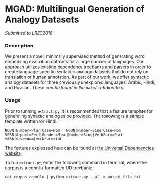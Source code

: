 # MGAD: Multilingual Generation of Analogy Datasets
_Submitted to LREC2018_

### Description
We present a novel, minimally supervised method of generating word embedding evaluation datasets for a large number of languages. Our approach utilizes existing dependency treebanks and parsers in order to create language-specific syntactic analogy datasets that do not rely on translation or human annotation. As part of our work, we offer syntactic analogy datasets for three previously unexplored languages: Arabic, Hindi, and Russian. *These can be found in the `data/` subdirectory.* 

### Usage
Prior to running `extract.py`, it is recommended that a feature template for generating synactic analogies be provided. The following is a sample template written for Hindi:

`NOUN|Number=Plur|Case=Nom   NOUN|Number=Sing|Case=Nom
VERB|Aspect=Perf|Gender=Masc|Number=Sing|VerbForm=Part  VERB|Case=Nom|VerbForm=Inf`

The features expressed here can be found at [the Universal Dependencies website](http://universaldependencies.org/u/feat/index.html). 

To run `extract.py`, enter the following command in terminal, where the corpus is a connllu-formatted UD treebank:

`cat corpus.connllu | python extract.py --all > output_file.txt`

###
